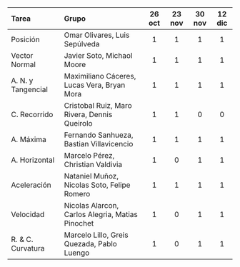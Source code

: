 | **Tarea** |  **Grupo** 												|26 oct	| 23 nov| 30 nov|12 dic |
|:--|:-																	|:-----:|:-----:|:-----:|:-----:|
| Posición 		|   Omar Olivares, Luis Sepúlveda						|   1	|   1	|   1	|   1   |
| Vector Normal |   Javier Soto, Michaol Moore							|   1	|   1	|   1	|   1   |
| A. N. y Tangencial |   Maximiliano Cáceres, Lucas Vera, Bryan Mora	|   1	|   1	|   1	|   1   |
| C. Recorrido 	|   Cristobal Ruiz, Maro Rivera, Dennis Queirolo		|   1	|   1	|   0	|   0   |
| A. Máxima 	|   Fernando Sanhueza, Bastian Villavicencio			|   1	|   1	|   1	|   1   |
| A. Horizontal |   Marcelo Pérez, Christian Valdivia					|   1	|   0	|   1	|   1   |
| Aceleración 	|  	Nataniel Muñoz, Nicolas Soto, Felipe Romero			|   1	|   1	|   1	|   1   |
| Velocidad 	|  	Nicolas Alarcon, Carlos Alegria, Matias Pinochet	|   1	|   0	|   1	|   1   |
| R. & C. Curvatura |  	Marcelo Lillo, Greis Quezada, Pablo Luengo		|   1	|   0	|   1	|   1   |
